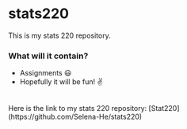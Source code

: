 # stats220
This is my stats 220 repository.<br/>
### What will it contain?
* Assignments :smiley:
* Hopefully it will be fun! :v:
<br/>
Here is the link to my stats 220 repository: [Stat220](https://github.com/Selena-He/stats220)
